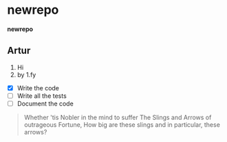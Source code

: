 # newrepo
**newrepo**
## Artur
1. Hi
2. by
 1.fy
- [X] Write the code
- [ ] Write all the tests
- [ ] Document the code

> Whether 'tis Nobler in the mind to suffer
> The Slings and Arrows of outrageous Fortune,
How big are these slings and in particular, these arrows?
